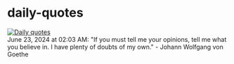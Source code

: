 # daily-quotes
[![Daily quotes](https://github.com/ceepu8/daily-quotes/actions/workflows/daily-quote.yml/badge.svg)](https://github.com/ceepu8/daily-quotes/actions/workflows/daily-quote.yml)<br/>
June 23, 2024 at 02:03 AM: "If you must tell me your opinions, tell me what you believe in. I have plenty of doubts of my own." - Johann Wolfgang von Goethe
